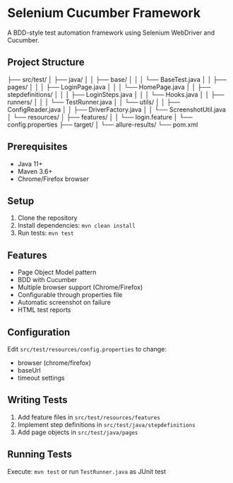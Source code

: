 # Selenium Cucumber Framework

A BDD-style test automation framework using Selenium WebDriver and Cucumber.

## Project Structure
├── src/test/
│ ├── java/
│ │ ├── base/
│ │ │ └── BaseTest.java
│ │ ├── pages/
│ │ │ ├── LoginPage.java
│ │ │ └── HomePage.java
│ │ ├── stepdefinitions/
│ │ │ ├── LoginSteps.java
│ │ │ └── Hooks.java
│ │ ├── runners/
│ │ │ └── TestRunner.java
│ │ └── utils/
│ │ ├── ConfigReader.java
│ │ ├── DriverFactory.java
│ │ └── ScreenshotUtil.java
│ └── resources/
│ ├── features/
│ │ └── login.feature
│ └── config.properties
├── target/
│ └── allure-results/
└── pom.xml


## Prerequisites

- Java 11+
- Maven 3.6+
- Chrome/Firefox browser

## Setup

1. Clone the repository
2. Install dependencies: `mvn clean install`
3. Run tests: `mvn test`

## Features

- Page Object Model pattern
- BDD with Cucumber
- Multiple browser support (Chrome/Firefox)
- Configurable through properties file
- Automatic screenshot on failure
- HTML test reports

## Configuration

Edit `src/test/resources/config.properties` to change:
- browser (chrome/firefox)
- baseUrl
- timeout settings

## Writing Tests

1. Add feature files in `src/test/resources/features`
2. Implement step definitions in `src/test/java/stepdefinitions`
3. Add page objects in `src/test/java/pages`

## Running Tests

Execute: `mvn test` or run `TestRunner.java` as JUnit test